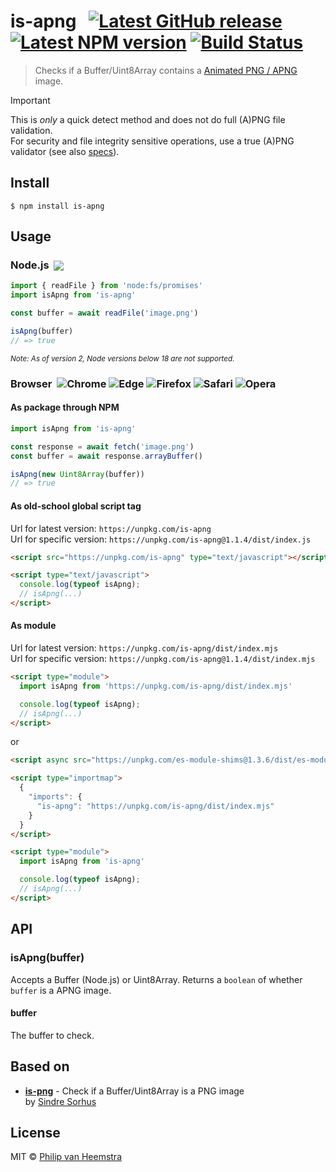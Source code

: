 # is-apng &nbsp;&nbsp;[![Latest GitHub release][release-image]][release-url] [![Latest NPM version][npm-image]][npm-url] [![Build Status][ci-image]][ci-url]

> Checks if a Buffer/Uint8Array contains a [Animated PNG / APNG](https://en.wikipedia.org/wiki/APNG) image.

> [!IMPORTANT]
> This is _only_ a quick detect method and does not do full (A)PNG file validation.<br>
> For security and file integrity sensitive operations, use a true (A)PNG validator (see also [specs](https://www.w3.org/TR/png/)).

## Install

```
$ npm install is-apng
```

## Usage

### Node.js &nbsp;<img src="./src/node.svg" style="margin-bottom:-0.15em">

```js
import { readFile } from 'node:fs/promises'
import isApng from 'is-apng'

const buffer = await readFile('image.png')

isApng(buffer)
// => true
```
<sup>_Note: As of version 2, Node versions below 18 are not supported._</sup>

### Browser &nbsp;<img src="./src/chrome.svg" alt="Chrome" title="Chrome" style="margin-bottom:-0.15em"> <img src="./src/edge.svg" alt="Edge" title="Edge" style="margin-bottom:-0.15em"> <img src="./src/firefox.svg" alt="Firefox" title="Firefox" style="margin-bottom:-0.15em"> <img src="./src/safari.svg" alt="Safari" title="Safari" style="margin-bottom:-0.15em"> <img src="./src/opera.svg" alt="Opera" title="Opera" style="margin-bottom:-0.15em">

#### As package through NPM

```js
import isApng from 'is-apng'

const response = await fetch('image.png')
const buffer = await response.arrayBuffer()

isApng(new Uint8Array(buffer))
// => true
```

#### As old-school global script tag

Url for latest version: `https://unpkg.com/is-apng`<br>
Url for specific version: `https://unpkg.com/is-apng@1.1.4/dist/index.js`

```html
<script src="https://unpkg.com/is-apng" type="text/javascript"></script>

<script type="text/javascript">
  console.log(typeof isApng);
  // isApng(...)
</script>
```

#### As module

Url for latest version: `https://unpkg.com/is-apng/dist/index.mjs`<br>
Url for specific version: `https://unpkg.com/is-apng@1.1.4/dist/index.mjs`

```html
<script type="module">
  import isApng from 'https://unpkg.com/is-apng/dist/index.mjs'

  console.log(typeof isApng);
  // isApng(...)
</script>
```

or

```html
<script async src="https://unpkg.com/es-module-shims@1.3.6/dist/es-module-shims.js"></script>

<script type="importmap">
  {
    "imports": {
      "is-apng": "https://unpkg.com/is-apng/dist/index.mjs"
    }
  }
</script>

<script type="module">
  import isApng from 'is-apng'

  console.log(typeof isApng);
  // isApng(...)
</script>
```

## API

### isApng(buffer)

Accepts a Buffer (Node.js) or Uint8Array. Returns a `boolean` of whether `buffer` is a APNG image.

#### buffer

The buffer to check.

## Based on

- [**is-png**](https://github.com/sindresorhus/is-png) - Check if a Buffer/Uint8Array is a PNG image<br>
  by [Sindre Sorhus](https://github.com/sindresorhus)

## License

MIT © [Philip van Heemstra](https://github.com/vheemstra)

[release-url]: https://github.com/vHeemstra/is-apng/releases
[release-image]: https://img.shields.io/github/v/release/vHeemstra/is-apng?sort=semver&logo=github&logoColor=959DA5&labelColor=444D56

[npm-url]: https://www.npmjs.com/package/is-apng
[npm-image]: https://img.shields.io/npm/v/is-apng.svg?color=cb0000&labelColor=444D56&logo=data:image/svg+xml;base64,PHN2ZyByb2xlPSJpbWciIHZpZXdCb3g9IjAgMCAyNCAyNCIgeG1sbnM9Imh0dHA6Ly93d3cudzMub3JnLzIwMDAvc3ZnIj48cGF0aCBmaWxsPSIjOTU5REE1IiBkPSJNMS43NjMgMEMuNzg2IDAgMCAuNzg2IDAgMS43NjN2MjAuNDc0QzAgMjMuMjE0Ljc4NiAyNCAxLjc2MyAyNGgyMC40NzRjLjk3NyAwIDEuNzYzLS43ODYgMS43NjMtMS43NjNWMS43NjNDMjQgLjc4NiAyMy4yMTQgMCAyMi4yMzcgMHpNNS4xMyA1LjMyM2wxMy44MzcuMDE5LS4wMDkgMTMuODM2aC0zLjQ2NGwuMDEtMTAuMzgyaC0zLjQ1NkwxMi4wNCAxOS4xN0g1LjExM3oiPjwvcGF0aD48L3N2Zz4=

[ci-url]: https://github.com/vHeemstra/is-apng/actions/workflows/publish_on_release.yml
[ci-image]: https://img.shields.io/github/actions/workflow/status/vHeemstra/is-apng/publish_on_release.yml?label=lint%20%26%20test&logo=github&logoColor=959DA5&labelColor=444D56

[coverage-url]: https://coveralls.io/github/vHeemstra/is-apng?branch=main
[coverage-image]: https://img.shields.io/coveralls/github/vHeemstra/is-apng?logo=coveralls&logoColor=959DA5&labelColor=444D56
[coverage-image_]: https://coveralls.io/repos/github/vHeemstra/is-apng/badge.svg?branch=main

[coverage-url2]: https://codecov.io/gh/vHeemstra/is-apng
[coverage-image2]: https://codecov.io/gh/vHeemstra/is-apng/branch/main/graph/badge.svg?token=sZaKGStMXg

[deps-url]: https://libraries.io/npm/is-apng
[deps-image]: https://img.shields.io/librariesio/release/npm/is-apng?logo=libraries.io&logoColor=959DA5&labelColor=444D56
[deps-image2]: https://img.shields.io/librariesio/github/vHeemstra/is-apng?logo=libraries.io&logoColor=959DA5&labelColor=444D56

[downloads-image]: https://img.shields.io/npm/dm/is-apng.svg?labelColor=444D56&logo=data:image/svg+xml;base64,PHN2ZyByb2xlPSJpbWciIHZpZXdCb3g9IjAgMCAyNCAyNCIgeG1sbnM9Imh0dHA6Ly93d3cudzMub3JnLzIwMDAvc3ZnIj48cGF0aCBmaWxsPSIjOTU5REE1IiBkPSJNMS43NjMgMEMuNzg2IDAgMCAuNzg2IDAgMS43NjN2MjAuNDc0QzAgMjMuMjE0Ljc4NiAyNCAxLjc2MyAyNGgyMC40NzRjLjk3NyAwIDEuNzYzLS43ODYgMS43NjMtMS43NjNWMS43NjNDMjQgLjc4NiAyMy4yMTQgMCAyMi4yMzcgMHpNNS4xMyA1LjMyM2wxMy44MzcuMDE5LS4wMDkgMTMuODM2aC0zLjQ2NGwuMDEtMTAuMzgyaC0zLjQ1NkwxMi4wNCAxOS4xN0g1LjExM3oiPjwvcGF0aD48L3N2Zz4=
